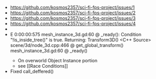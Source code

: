 - https://github.com/kosmos2357/sci-fi-fps-project/issues/1
- https://github.com/kosmos2357/sci-fi-fps-project/issues/2
- https://github.com/kosmos2357/sci-fi-fps-project/issues/3
- https://github.com/kosmos2357/sci-fi-fps-project/issues/4
-
- E 0:00:00:575   mesh_instance_3d.gd:60 @ _ready(): Condition "!is_inside_tree()" is true. Returning: Transform3D()
    <C++ Source>  scene/3d/node_3d.cpp:466 @ get_global_transform()
    <Stack Trace> mesh_instance_3d.gd:60 @ _ready()
	- On overworld Object Instance portion
	- see [[Race Conditions]]
- Fixed call_deffered()